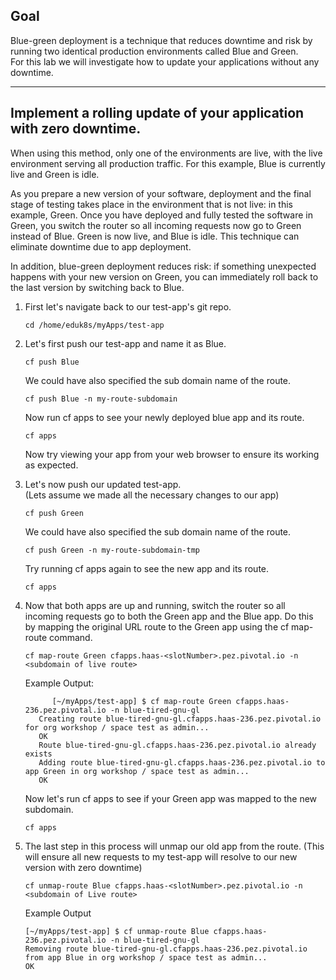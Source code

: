 ## Goal

Blue-green deployment is a technique that reduces downtime and risk by running two identical production environments called Blue and Green.  
For this lab we will investigate how to update your applications without any downtime.   

---


## Implement a rolling update of your application with zero downtime.

When using this method, only one of the environments are live, with the live environment serving all production traffic. 
For this example, Blue is currently live and Green is idle.

As you prepare a new version of your software, deployment and the final stage of testing takes place in the environment that is not live: in this example, Green. 
Once you have deployed and fully tested the software in Green, you switch the router so all incoming requests now go to Green instead of Blue. Green is now live, and Blue is idle.
This technique can eliminate downtime due to app deployment. 

In addition, blue-green deployment reduces risk: 
if something unexpected happens with your new version on Green, you can immediately roll back to the last version by switching back to Blue.
     

1.  First let's navigate back to our test-app's git repo.

    ```execute-2
    cd /home/eduk8s/myApps/test-app
    ```
    
2. Let's first push our test-app and name it as Blue.   
   
    ```execute-2
    cf push Blue 
    ```
    
    We could have also specified the sub domain name of the route.  
    
    ```copy-and-edit
    cf push Blue -n my-route-subdomain
    ```
    
    Now run cf apps to see your newly deployed blue app and its route. 
    
    ```execute-2
    cf apps
    ```
    
    Now try viewing your app from your web browser to ensure its working as expected.  
    
3. Let's now push our updated test-app.  
   (Lets assume we made all the necessary changes to our app) 
   
   ```execute-2
   cf push Green
   ```
   
   We could have also specified the sub domain name of the route.  
    
   ```copy-and-edit
   cf push Green -n my-route-subdomain-tmp
   ```
   
   Try running cf apps again to see the new app and its route.  
   
   ```execute-2
   cf apps
   ```
   
4. Now that both apps are up and running, switch the router so all incoming requests go to both the Green app and the Blue app. 
   Do this by mapping the original URL route to the Green app using the cf map-route command.
   
   ```copy-and-edit
   cf map-route Green cfapps.haas-<slotNumber>.pez.pivotal.io -n <subdomain of live route>
   ```
   
   Example Output: 
   ```
         [~/myApps/test-app] $ cf map-route Green cfapps.haas-236.pez.pivotal.io -n blue-tired-gnu-gl
      Creating route blue-tired-gnu-gl.cfapps.haas-236.pez.pivotal.io for org workshop / space test as admin...
      OK
      Route blue-tired-gnu-gl.cfapps.haas-236.pez.pivotal.io already exists
      Adding route blue-tired-gnu-gl.cfapps.haas-236.pez.pivotal.io to app Green in org workshop / space test as admin...
      OK
   ```
   
    Now let's run cf apps to see if your Green app was mapped to the new subdomain.    
    
    ```execute-2
    cf apps
    ```

5. The last step in this process will unmap our old app from the route.
   (This will ensure all new requests to my test-app will resolve to our new version with zero downtime) 

    ```copy-and-edit
    cf unmap-route Blue cfapps.haas-<slotNumber>.pez.pivotal.io -n <subdomain of Live route>
    ```

   Example Output
   
    ```
    [~/myApps/test-app] $ cf unmap-route Blue cfapps.haas-236.pez.pivotal.io -n blue-tired-gnu-gl
    Removing route blue-tired-gnu-gl.cfapps.haas-236.pez.pivotal.io from app Blue in org workshop / space test as admin...
    OK
    ```


